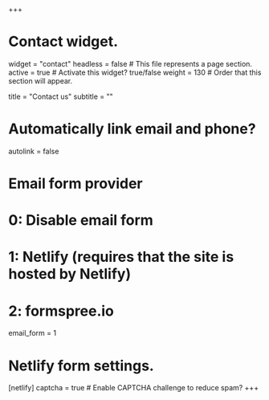 +++
# Contact widget.
widget = "contact"
headless = false  # This file represents a page section.
active = true  # Activate this widget? true/false
weight = 130  # Order that this section will appear.

title = "Contact us"
subtitle = ""

# Automatically link email and phone?
autolink = false

# Email form provider
#   0: Disable email form
#   1: Netlify (requires that the site is hosted by Netlify)
#   2: formspree.io
email_form = 1

# Netlify form settings.
[netlify]
  captcha = true  # Enable CAPTCHA challenge to reduce spam?
+++

